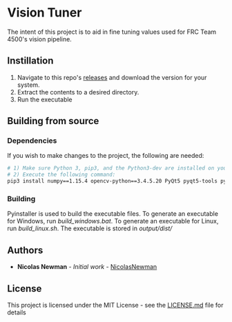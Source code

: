 # Vision Tuner

The intent of this project is to aid in fine tuning values used for FRC Team 4500's vision pipeline.

## Instillation

1) Navigate to this repo's [releases](https://github.com/FRCTeam4500/RoboHound_Utilities/releases) and download the version for your system.
2) Extract the contents to a desired directory.
3) Run the executable

## Building from source

### Dependencies
If you wish to make changes to the project, the following are needed:
```sh
# 1) Make sure Python 3, pip3, and the Python3-dev are installed on your OS
# 2) Execute the following command:
pip3 install numpy==1.15.4 opencv-python==3.4.5.20 PyQt5 pyqt5-tools pyinstaller
```

### Building
Pyinstaller is used to build the executable files. To generate an executable for Windows, run *build_windows.bat*. To generate an executable for Linux, run *build_linux.sh*. The executable is stored in *output/dist/*

## Authors

* **Nicolas Newman** - *Initial work* - [NicolasNewman](https://github.com/NicolasNewman)

## License

This project is licensed under the MIT License - see the [LICENSE.md](../LICENSE.md) file for details
